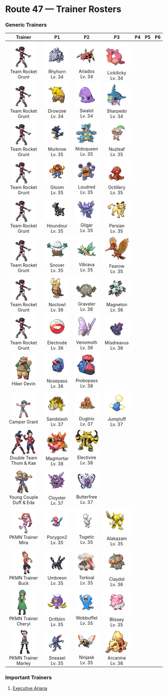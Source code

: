 # Route 47 — Trainer Rosters

### Generic Trainers

| Trainer | P1 | P2 | P3 | P4 | P5 | P6 |
|:-------:|:--:|:--:|:--:|:--:|:--:|:--:|
| ![Team Rocket Grunt](../../assets/trainers/rocket_grunt.png "Team Rocket Grunt")<br>Team Rocket Grunt | ![Rhyhorn](../../assets/sprites/rhyhorn/front.gif "Rhyhorn: It doesn’t care if there is anything in its way. It just charges and destroys all obstacles.")<br>Rhyhorn<br>Lv. 34 | ![Ariados](../../assets/sprites/ariados/front.gif "Ariados: A single strand of a special string is endlessly spun out of its rear. The string leads back to its nest.")<br>Ariados<br>Lv. 34 | ![Lickilicky](../../assets/sprites/lickilicky/front.gif "Lickilicky: It has space in its throat to store saliva. It can also roll up its tongue and store it in the same spot.")<br>Lickilicky<br>Lv. 34 |
| ![Team Rocket Grunt](../../assets/trainers/rocket_grunt.png "Team Rocket Grunt")<br>Team Rocket Grunt | ![Drowzee](../../assets/sprites/drowzee/front.gif "Drowzee: It remembers every dream it eats. It rarely eats the dreams of adults because children’s are much tastier.")<br>Drowzee<br>Lv. 34 | ![Swalot](../../assets/sprites/swalot/front.gif "Swalot: It gulps anything that fits in its mouth. Its special enzymes can dissolve anything.")<br>Swalot<br>Lv. 34 | ![Sharpedo](../../assets/sprites/sharpedo/front.gif "Sharpedo: It can swim at speeds of 75 mph by jetting seawater through its body. It is the bandit of the sea.")<br>Sharpedo<br>Lv. 34 |
| ![Team Rocket Grunt](../../assets/trainers/rocket_grunt.png "Team Rocket Grunt")<br>Team Rocket Grunt | ![Murkrow](../../assets/sprites/murkrow/front.gif "Murkrow: It is said that when chased, it lures its attacker onto dark mountain trails where the foe will get lost.")<br>Murkrow<br>Lv. 35 | ![Nidoqueen](../../assets/sprites/nidoqueen/front.gif "Nidoqueen: It uses its scaly, rugged body to seal the entrance of its nest and protect its young from predators.")<br>Nidoqueen<br>Lv. 35 | ![Nuzleaf](../../assets/sprites/nuzleaf/front.gif "Nuzleaf: It lives deep in forests. With the leaf on its head, it makes a flute whose song makes listeners uneasy.")<br>Nuzleaf<br>Lv. 35 |
| ![Team Rocket Grunt](../../assets/trainers/rocket_grunt.png "Team Rocket Grunt")<br>Team Rocket Grunt | ![Gloom](../../assets/sprites/gloom/front.gif "Gloom: It secretes a sticky, drool-like honey. Although sweet, it smells too repulsive to get very close.")<br>Gloom<br>Lv. 35 | ![Loudred](../../assets/sprites/loudred/front.gif "Loudred: It shouts loudly by inhaling air, and then uses its well-developed stomach muscles to exhale.")<br>Loudred<br>Lv. 35 | ![Octillery](../../assets/sprites/octillery/front.gif "Octillery: It instinctively sneaks into rocky holes. If it gets sleepy, it steals the nest of a fellow OCTILLERY.")<br>Octillery<br>Lv. 35 |
| ![Team Rocket Grunt](../../assets/trainers/rocket_grunt.png "Team Rocket Grunt")<br>Team Rocket Grunt | ![Houndour](../../assets/sprites/houndour/front.gif "Houndour: To corner prey, they check each other’s location using barks that only they can understand.")<br>Houndour<br>Lv. 35 | ![Gligar](../../assets/sprites/gligar/front.gif "Gligar: It usually clings to cliffs. When it spots its prey, it spreads its wings and glides down to attack.")<br>Gligar<br>Lv. 35 | ![Persian](../../assets/sprites/persian/front.gif "Persian: Its lithe muscles allow it to walk without making a sound. It attacks in an instant.")<br>Persian<br>Lv. 35 |
| ![Team Rocket Grunt](../../assets/trainers/rocket_grunt.png "Team Rocket Grunt")<br>Team Rocket Grunt | ![Snover](../../assets/sprites/snover/front.gif "Snover: During cold seasons, it migrates to the mountain’s lower reaches. It returns to the snow-covered summit in the spring.")<br>Snover<br>Lv. 35 | ![Vibrava](../../assets/sprites/vibrava/front.gif "Vibrava: It vibrates its wings vigorously, creating ultrasonic waves that cause serious headaches.")<br>Vibrava<br>Lv. 35 | ![Fearow](../../assets/sprites/fearow/front.gif "Fearow: It cleverly uses its thin, long beak to pluck and eat small insects that hide under the ground.")<br>Fearow<br>Lv. 35 |
| ![Team Rocket Grunt](../../assets/trainers/rocket_grunt.png "Team Rocket Grunt")<br>Team Rocket Grunt | ![Noctowl](../../assets/sprites/noctowl/front.gif "Noctowl: When it needs to think, it rotates its head 180 degrees to sharpen its intellectual power.")<br>Noctowl<br>Lv. 36 | ![Graveler](../../assets/sprites/graveler/front.gif "Graveler: A slow walker, it rolls to move. It pays no attention to any object that happens to be in its path.")<br>Graveler<br>Lv. 36 | ![Magneton](../../assets/sprites/magneton/front.gif "Magneton: The MAGNEMITE are united by a magnetism so powerful, it dries all moisture in its vicinity.")<br>Magneton<br>Lv. 36 |
| ![Team Rocket Grunt](../../assets/trainers/rocket_grunt.png "Team Rocket Grunt")<br>Team Rocket Grunt | ![Electrode](../../assets/sprites/electrode/front.gif "Electrode: It stores an overflowing amount of electric energy inside its body. Even a small shock makes it explode.")<br>Electrode<br>Lv. 36 | ![Venomoth](../../assets/sprites/venomoth/front.gif "Venomoth: The powder on its wings is poisonous if it is dark in hue. If it is light in hue, it causes paralysis.")<br>Venomoth<br>Lv. 36 | ![Misdreavus](../../assets/sprites/misdreavus/front.gif "Misdreavus: It loves to bite and yank people’s hair from behind without warning, just to see their shocked reactions.")<br>Misdreavus<br>Lv. 36 |
| ![Hiker Devin](../../assets/trainers/hiker.png "Hiker Devin")<br>Hiker Devin | ![Nosepass](../../assets/sprites/nosepass/front.gif "Nosepass: If two of these meet, they cannot get too close because their noses repel each other.")<br>Nosepass<br>Lv. 36 | ![Probopass](../../assets/sprites/probopass/front.gif "Probopass: It controls three units called Mini-Noses using magnetic force. With them, it can attack the foe from three directions.")<br>Probopass<br>Lv. 38 |
| ![Camper Grant](../../assets/trainers/camper.png "Camper Grant")<br>Camper Grant | ![Sandslash](../../assets/sprites/sandslash/front.gif "Sandslash: If it digs at an incredible pace, it may snap off its spikes and claws. They grow back in a day.")<br>Sandslash<br>Lv. 37 | ![Dugtrio](../../assets/sprites/dugtrio/front.gif "Dugtrio: Extremely powerful, they can dig through even the hardest ground to a depth of over 60 miles.")<br>Dugtrio<br>Lv. 37 | ![Jumpluff](../../assets/sprites/jumpluff/front.gif "Jumpluff: Drifts on seasonal winds and spreads its cotton-like spores all over the world to make more offspring.")<br>Jumpluff<br>Lv. 37 |
| ![Double Team Thom & Kae](../../assets/trainers/double_team.png "Double Team Thom & Kae")<br>Double Team Thom & Kae | ![Magmortar](../../assets/sprites/magmortar/front.gif "Magmortar: It blasts fireballs of over 3,600 degrees Fahrenheit out of its arms. Its breath also sears and sizzles.")<br>Magmortar<br>Lv. 38 | ![Electivire](../../assets/sprites/electivire/front.gif "Electivire: As its electric charge amplifies, blue sparks begin to crackle between its horns.")<br>Electivire<br>Lv. 38 |
| ![Young Couple Duff & Eda](../../assets/trainers/young_couple.png "Young Couple Duff & Eda")<br>Young Couple Duff & Eda | ![Cloyster](../../assets/sprites/cloyster/front.gif "Cloyster: CLOYSTER that live in seas with harsh tidal currents grow large, sharp spikes on their shells.")<br>Cloyster<br>Lv. 37 | ![Butterfree](../../assets/sprites/butterfree/front.gif "Butterfree: Water-repellent powder on its wings enables it to collect honey, even in the heaviest of rains.")<br>Butterfree<br>Lv. 37 |
| ![PKMN Trainer Mira](../../assets/important_trainers/mira.png "PKMN Trainer Mira")<br>PKMN Trainer Mira | ![Porygon2](../../assets/sprites/porygon2/front.gif "Porygon2: Further research enhanced its  abilities. Sometimes, it may exhibit motions that were not programmed.")<br>Porygon2<br>Lv. 35 | ![Togetic](../../assets/sprites/togetic/front.gif "Togetic: It grows dispirited if it is not with kind people. It can float in midair without moving its wings.")<br>Togetic<br>Lv. 35 | ![Alakazam](../../assets/sprites/alakazam/front.gif "Alakazam: Its brain cells multiply continually until it dies. As a result, it remembers everything.")<br>Alakazam<br>Lv. 35 |
| ![PKMN Trainer Buck](../../assets/important_trainers/buck.png "PKMN Trainer Buck")<br>PKMN Trainer Buck | ![Umbreon](../../assets/sprites/umbreon/front.gif "Umbreon: When darkness falls, the rings on the body begin to glow, striking fear in the hearts of anyone nearby.")<br>Umbreon<br>Lv. 35 | ![Torkoal](../../assets/sprites/torkoal/front.gif "Torkoal: You find abandoned coal mines full of them. They dig tirelessly in search of coal.")<br>Torkoal<br>Lv. 35 | ![Claydol](../../assets/sprites/claydol/front.gif "Claydol: It is said that it originates from clay dolls made by an ancient civilization.")<br>Claydol<br>Lv. 36 |
| ![PKMN Trainer Cheryl](../../assets/important_trainers/cheryl.png "PKMN Trainer Cheryl")<br>PKMN Trainer Cheryl | ![Drifblim](../../assets/sprites/drifblim/front.gif "Drifblim: It can generate and release gas within its body. That’s how it can control the altitude of its drift.")<br>Drifblim<br>Lv. 35 | ![Wobbuffet](../../assets/sprites/wobbuffet/front.gif "Wobbuffet: To keep its pitch-black tail hidden, it lives quietly in the darkness. It is never first to attack.")<br>Wobbuffet<br>Lv. 35 | ![Blissey](../../assets/sprites/blissey/front.gif "Blissey: It has a very compassionate nature. If it sees a sick Pokémon, it will nurse the sufferer back to health.")<br>Blissey<br>Lv. 35 |
| ![PKMN Trainer Marley](../../assets/important_trainers/marley.png "PKMN Trainer Marley")<br>PKMN Trainer Marley | ![Sneasel](../../assets/sprites/sneasel/front.gif "Sneasel: Vicious in nature, it drives PIDGEY from their nests and scavenges any leftovers it can find.")<br>Sneasel<br>Lv. 35 | ![Ninjask](../../assets/sprites/ninjask/front.gif "Ninjask: Its cry leaves a lasting headache if heard for too long. It moves so quickly that it is almost invisible.")<br>Ninjask<br>Lv. 35 | ![Arcanine](../../assets/sprites/arcanine/front.gif "Arcanine: Its magnificent bark conveys a sense of majesty. Anyone hearing it can’t help but grovel before it.")<br>Arcanine<br>Lv. 36 |


### Important Trainers

1. [Executive Ariana](important_trainers.md#executive-ariana)
